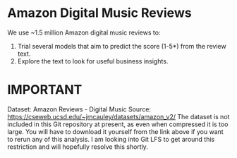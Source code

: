 # Amazon Digital Music Reviews
We use ~1.5 million Amazon digital music reviews to: 
1. Trial several models that aim to predict the score (1-5*) from the review text. 
2. Explore the text to look for useful business insights. 

# IMPORTANT
Dataset: Amazon Reviews - Digital Music 
Source: https://cseweb.ucsd.edu/~jmcauley/datasets/amazon_v2/ 
The dataset is not included in this Git repository at present, as even when compressed it is too large. You will have to download it yourself from the link above if you want to rerun any of this analysis. 
I am looking into Git LFS to get around this restriction and will hopefully resolve this shortly. 

